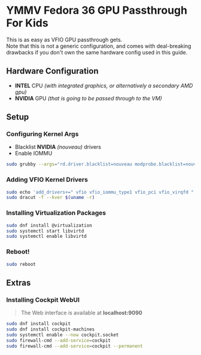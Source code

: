 # YMMV Fedora 36 GPU Passthrough For Kids

This is as easy as VFIO GPU passthrough gets.<br>
Note that this is not a generic configuration, and comes with deal-breaking drawbacks if you don't own the same hardware config used in this guide.

## Hardware Configuration

- <b>INTEL</b> CPU _(with integrated graphics, or alternatively a secondary AMD gpu)_
- <b>NVIDIA</b> GPU _(that is going to be passed through to the VM)_

## Setup

### Configuring Kernel Args

- Blacklist <b>NVIDIA</b> _(nouveau)_ drivers
- Enable IOMMU

```sh
sudo grubby --args="rd.driver.blacklist=nouveau modprobe.blacklist=nouveau rd.driver.pre=vfio-pci iommu=pt intel_iommu=on kvm.ignore_msrs=1 allow_unsafe_interrupts=1" --update-kernel=/boot/vmlinuz-$(uname -r)
```

### Adding VFIO Kernel Drivers

```sh
sudo echo 'add_drivers+=" vfio vfio_iommu_type1 vfio_pci vfio_virqfd "' >> /etc/dracut.conf.d/local.conf
sudo dracut -f --kver $(uname -r)
```

### Installing Virtualization Packages

```sh
sudo dnf install @virtualization
sudo systemctl start libvirtd
sudo systemctl enable libvirtd
```

### Reboot!

```sh
sudo reboot
```

## Extras

### Installing Cockpit WebUI

> The Web interface is available at <b>localhost:9090</b>

```sh
sudo dnf install cockpit
sudo dnf install cockpit-machines
sudo systemctl enable --now cockpit.socket
sudo firewall-cmd --add-service=cockpit
sudo firewall-cmd --add-service=cockpit --permanent
```
